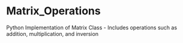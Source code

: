 # Matrix_Operations
Python Implementation of Matrix Class - Includes operations such as addition, multiplication, and inversion
